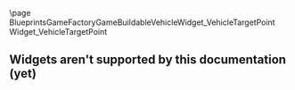 \page BlueprintsGameFactoryGameBuildableVehicleWidget_VehicleTargetPoint Widget_VehicleTargetPoint
## Widgets aren't supported by this documentation (yet)
